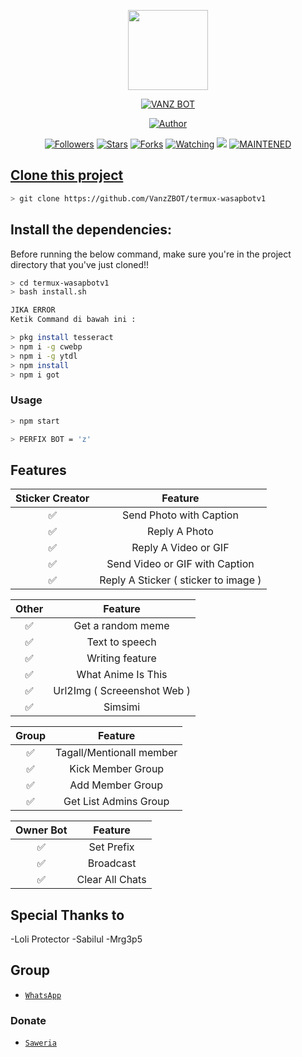 <p align="center">
<img src="https://i.ibb.co/QpKq3pL/Whats-App-Image-2021-01-11-at-14-55-22.jpg/revision/latest/top-crop/width/300/height/300?cb=20190417164406" width="128" height="128"/>
</p>
<p align="center">
<a href="#"><img title="VANZ BOT" src="https://img.shields.io/badge/VANZ BOT-blue?colorA=%23ff0000&colorB=%23017e40&style=for-the-badge"></a>
</p>
<p align="center">
<a href="https://github.com/XP-TN"><img title="Author" src="https://img.shields.io/badge/Author-XP-TN-red.svg?style=for-the-badge&logo=github"></a>
</p>
<p align="center">
<a href="https://github.com/VanzZBOT/followers"><img title="Followers" src="https://img.shields.io/github/followers/XP-TN?color=blue&style=flat-square"></a>
<a href="https://github.com/VanzZBOT/stargazers/"><img title="Stars" src="https://img.shields.io/github/stars/XP-TN/XP-TNNBOT?color=red&style=flat-square"></a>
<a href="https://github.com/VanzZBOT/network/members"><img title="Forks" src="http://img.shields.io/github/forks/XP-TN/XP-TNNBOT?color=red&style=flat-square"></a>
<a href="https://github.com/VanzZBOT/watchers"><img title="Watching" src="https://img.shields.io/github/watchers/XP-TN/XP-TNNBOT?label=Watchers&color=blue&style=flat-square"></a>
<a href="https://hits.seeyoufarm.com"><img src="https://hits.seeyoufarm.com/api/count/incr/badge.svg?url=https%3A%2F%2Fgithub.com%2FXP-TN%2FXP-TNNBOT&count_bg=%2379C83D&title_bg=%23555555&icon=&icon_color=%23E7E7E7&title=Support&edge_flat=false"/></a>
<a href="#"><img title="MAINTENED" src="https://img.shields.io/badge/MAINTENED-YES-blue.svg"</a>
</p>

## Clone this project

```bash
> git clone https://github.com/VanzZBOT/termux-wasapbotv1
```


## Install the dependencies:
Before running the below command, make sure you're in the project directory that
you've just cloned!!

```bash
> cd termux-wasapbotv1
> bash install.sh
```
```bash
JIKA ERROR 
Ketik Command di bawah ini :

> pkg install tesseract
> npm i -g cwebp
> npm i -g ytdl
> npm install
> npm i got
```

### Usage
```bash
> npm start
```
```bash
> PERFIX BOT = 'z'
```

## Features

| Sticker Creator |                Feature           |
| :-----------: | :--------------------------------: |
|       ✅       | Send Photo with Caption          |
|       ✅       | Reply A Photo                    |
|       ✅       | Reply A Video or GIF             |
|       ✅       | Send Video or GIF with Caption   |
|       ✅       | Reply A Sticker ( sticker to image ) |

| Other  |                     Feature                     |
| :------------: | :---------------------------------------------: |
|       ✅        |   Get a random meme             |
|       ✅        |   Text to speech                |
|       ✅        |   Writing feature 				|
|       ✅        |   What Anime Is This 			|
|       ✅        |   Url2Img ( Screeenshot Web )   |
|       ✅        |   Simsimi		                |

| Group  |                     Feature               |
| :-----------: | :--------------------------------: |
|       ✅        |   Tagall/Mentionall member       |
|       ✅        |   Kick Member Group	             |
|       ✅        |   Add Member Group	             |
|       ✅        |   Get List Admins Group          |

| Owner Bot  |                     Feature           |
| :-----------: | :--------------------------------: |
|       ✅        |   Set Prefix                     |
|       ✅        |   Broadcast                      |
|       ✅        |   Clear All Chats                |

## Special Thanks to
-Loli Protector
-Sabilul
-Mrg3p5


## Group
* [`WhatsApp`](https://chat.whatsapp.com/Ed7d4lFmss30NJJdLQp1Bt)
### Donate
* [`Saweria`](https://saweria.co/donate/vanssgaming001)
